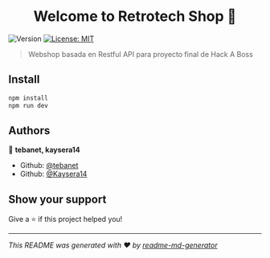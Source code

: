 <h1 align="center">Welcome to Retrotech Shop 👋</h1>
<p>
  <img alt="Version" src="https://img.shields.io/badge/version-1.0.0-blue.svg?cacheSeconds=2592000" />
  <a href="#" target="_blank">
    <img alt="License: MIT" src="https://img.shields.io/badge/License-MIT-yellow.svg" />
  </a>
</p>

> Webshop basada en Restful API para proyecto final de Hack A Boss

## Install

```sh
npm install
npm run dev
```

## Authors

👤 **tebanet, kaysera14**

* Github: [@tebanet](https://github.com/tebanet)
* Github: [@Kaysera14](https://github.com/Kaysera14)


## Show your support

Give a ⭐️ if this project helped you!

***
_This README was generated with ❤️ by [readme-md-generator](https://github.com/kefranabg/readme-md-generator)_
